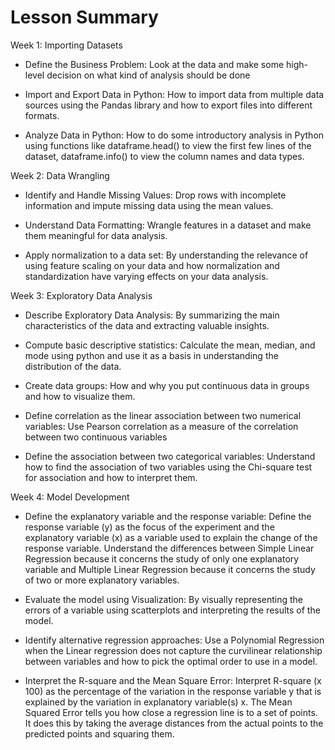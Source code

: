<h1>Lesson Summary</h1>

Week 1: Importing Datasets
- Define the Business Problem: Look at the data and make some high-level decision on what kind of analysis should be done

- Import and Export Data in Python: How to import data from multiple data sources using the Pandas library and how to export files into different formats.

- Analyze Data in Python: How to do some introductory analysis in Python using functions like dataframe.head() to view the first few lines of the dataset, dataframe.info() to view the column names and data types.

Week 2: Data Wrangling
- Identify and Handle Missing Values: Drop rows with incomplete information and impute missing data using the mean values.

- Understand Data Formatting: Wrangle features in a dataset and make them meaningful for data analysis.

- Apply normalization to a data set: By understanding the relevance of using feature scaling on your data and how normalization and standardization have varying effects on your data analysis.

Week 3: Exploratory Data Analysis


- Describe Exploratory Data Analysis: By summarizing the main characteristics of the data and extracting valuable insights.

- Compute basic descriptive statistics: Calculate the mean, median, and mode using python and use it as a basis in understanding the distribution of the data.

- Create data groups: How and why you put continuous data in groups and how to visualize them.

- Define correlation as the linear association between two numerical variables: Use Pearson correlation as a measure of the correlation between two continuous variables

- Define the association between two categorical variables: Understand how to find the association of two variables using the Chi-square test for association and how to interpret them.

Week 4: Model Development

- Define the explanatory variable and the response variable: Define the response variable (y) as the focus of the experiment and the explanatory variable (x) as a variable used to explain the change of the response variable. Understand the differences between Simple Linear Regression because it concerns the study of only one explanatory variable and Multiple Linear Regression because it concerns the study of two or more explanatory variables.

- Evaluate the model using Visualization: By visually representing the errors of a variable using scatterplots and interpreting the results of the model.

- Identify alternative regression approaches: Use a Polynomial Regression when the Linear regression does not capture the curvilinear relationship between variables and how to pick the optimal order to use in a model.

- Interpret the R-square and the Mean Square Error: Interpret R-square (x 100) as the percentage of the variation in the response variable y  that is explained by the variation in explanatory variable(s) x. The Mean Squared Error tells you how close a regression line is to a set of points. It does this by taking the average distances from the actual points to the predicted points and squaring them.




